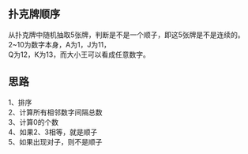 ## 扑克牌顺序
从扑克牌中随机抽取5张牌，判断是不是一个顺子，即这5张牌是不是连续的。2~10为数字本身，A为1，J为11，</br>
Q为12，K为13，而大小王可以看成任意数字。
## 思路
1、排序 </br>
2、计算所有相邻数字间隔总数 </br>
3、计算0的个数 </br>
4、如果2、3相等，就是顺子 </br>
5、如果出现对子，则不是顺子</br>
